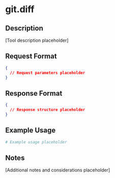# git.diff

## Description
[Tool description placeholder]

## Request Format
```json
{
  // Request parameters placeholder
}
```

## Response Format
```json
{
  // Response structure placeholder
}
```

## Example Usage
```bash
# Example usage placeholder
```

## Notes
[Additional notes and considerations placeholder]